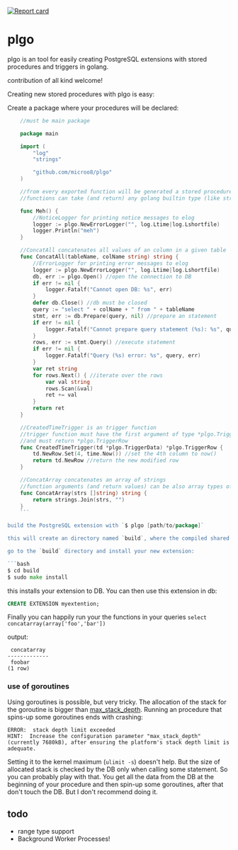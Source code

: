 [![Report card](http://goreportcard.com/badge/microo8/plgo)](http://goreportcard.com/report/microo8/plgo)

# plgo
plgo is an tool for easily creating PostgreSQL extensions with stored procedures and triggers in golang.

contribution of all kind welcome!

Creating new stored procedures with plgo is easy:

Create a package where your procedures will be declared:

```go
    //must be main package

    package main

    import (
    	"log"
    	"strings"

    	"github.com/microo8/plgo"
    )

    //from every exported function will be generated a stored procedure
    //functions can take (and return) any golang builtin type (like string, int, float64, []int, ...)

    func Meh() {
        //NoticeLogger for printing notice messages to elog
    	logger := plgo.NewErrorLogger("", log.Ltime|log.Lshortfile)
    	logger.Println("meh")
    }

    //ConcatAll concatenates all values of an column in a given table
    func ConcatAll(tableName, colName string) string {
        //ErrorLogger for printing error messages to elog
    	logger := plgo.NewErrorLogger("", log.Ltime|log.Lshortfile)
    	db, err := plgo.Open() //open the connection to DB
    	if err != nil {
    		logger.Fatalf("Cannot open DB: %s", err)
    	}
    	defer db.Close() //db must be closed
    	query := "select " + colName + " from " + tableName
    	stmt, err := db.Prepare(query, nil) //prepare an statement
    	if err != nil {
    		logger.Fatalf("Cannot prepare query statement (%s): %s", query, err)
    	}
    	rows, err := stmt.Query() //execute statement
    	if err != nil {
    		logger.Fatalf("Query (%s) error: %s", query, err)
    	}
    	var ret string
    	for rows.Next() { //iterate over the rows
    		var val string
    		rows.Scan(&val)
    		ret += val
    	}
    	return ret
    }

    //CreatedTimeTrigger is an trigger function
    //trigger function must have the first argument of type *plgo.TriggerData
    //and must return *plgo.TriggerRow
    func CreatedTimeTrigger(td *plgo.TriggerData) *plgo.TriggerRow {
        td.NewRow.Set(4, time.Now()) //set the 4th column to now()
    	return td.NewRow //return the new modified row
    }

    //ConcatArray concatenates an array of strings
    //function arguments (and return values) can be also array types of the golang builtin types
    func ConcatArray(strs []string) string {
    	return strings.Join(strs, "")
    }
    ```

build the PostgreSQL extension with `$ plgo [path/to/package]`

this will create an directory named `build`, where the compiled shared object will be and also all files needed for the extension installation (like `Makefile`, `extention.sql`, ...)

go to the `build` directory and install your new extension:

```bash
$ cd build
$ sudo make install
```

this installs your extension to DB. You can then use this extension in db:

```sql
CREATE EXTENSION myextention;
```

Finally you can happily run your the functions in your queries `select concatarray(array['foo','bar'])`

output:

```
 concatarray
-------------
 foobar
(1 row)
```

### use of goroutines

Using goroutines is possible, but very tricky. The allocation of the stack for the goroutine is bigger than [max_stack_depth](https://www.postgresql.org/docs/current/static/runtime-config-resource.html). Running an procedure that spins-up some goroutines ends with crashing:

```
ERROR:  stack depth limit exceeded
HINT:  Increase the configuration parameter "max_stack_depth" (currently 7680kB), after ensuring the platform's stack depth limit is adequate.
```

Setting it to the kernel maximum (`ulimit -s`) doesn't help.
But the size of allocated stack is checked by the DB only when calling some statement. So you can probably play with that. You get all the data from the DB at the beginning of your procedure and then spin-up some goroutines, after that don't touch the DB. But I don't recommend doing it.

## todo

- range type support
- Background Worker Processes!

